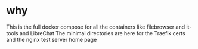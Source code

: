# why

This is the full docker compose for all the containers like filebrowser and it-tools and LibreChat
The minimal directories are here for the Traefik certs and the nginx test server home page

